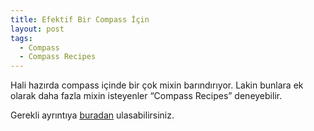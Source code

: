 ```yaml
---
title: Efektif Bir Compass İçin
layout: post
tags:
  - Compass
  - Compass Recipes
---
```

Hali hazırda compass içinde bir çok mixin barındırıyor. Lakin bunlara ek olarak daha fazla mixin isteyenler &#8220;Compass Recipes&#8221; deneyebilir.

<!--more-->

Gerekli ayrıntıya [buradan][1] ulasabilirsiniz.

 [1]: https://github.com/MoOx/compass-recipes
